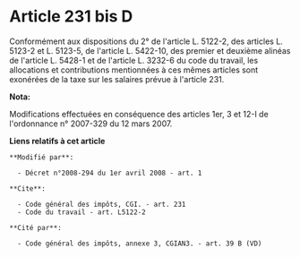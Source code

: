 # Article 231 bis D

Conformément aux dispositions du 2° de l'article L. 5122-2, des articles L. 5123-2 et L. 5123-5, de l'article L. 5422-10, des
premier et deuxième alinéas de l'article L. 5428-1 et de l'article L. 3232-6 du code du travail, les allocations et
contributions mentionnées à ces mêmes articles sont exonérées de la taxe sur les salaires prévue à l'article 231.

**Nota:**

Modifications effectuées en conséquence des articles 1er, 3 et 12-I de l'ordonnance n° 2007-329 du 12 mars 2007.

**Liens relatifs à cet article**

	**Modifié par**:

	  - Décret n°2008-294 du 1er avril 2008 - art. 1

	**Cite**:

	  - Code général des impôts, CGI. - art. 231
	  - Code du travail - art. L5122-2

	**Cité par**:

	  - Code général des impôts, annexe 3, CGIAN3. - art. 39 B (VD)
